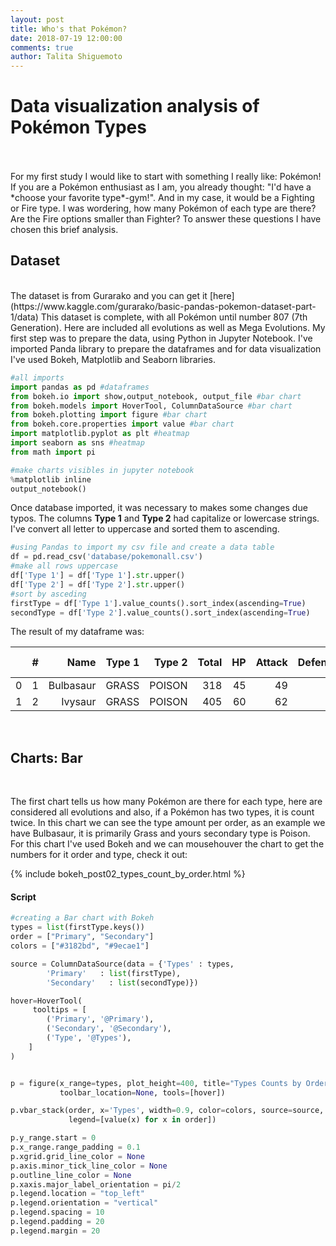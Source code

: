 ```yaml
---
layout: post
title: Who's that Pokémon?
date: 2018-07-19 12:00:00
comments: true
author: Talita Shiguemoto
---
```


# Data visualization analysis of Pokémon Types

<br/>
<br/>
For my first study I would like to start with something I really like: Pokémon!
If you are a Pokémon enthusiast as I am, you already thought: "I'd have a *choose your favorite type*-gym!". And in my case, it would be a Fighting or Fire type.
I was wordering, how many Pokémon of each type are there? Are the Fire options smaller than Fighter?
To answer these questions I have chosen this brief analysis. 

## Dataset

<br/>
The dataset is from Gurarako and you can get it [here](https://www.kaggle.com/gurarako/basic-pandas-pokemon-dataset-part-1/data)
This dataset is complete, with all Pokémon until number 807 (7th Generation). Here are included all evolutions as well as Mega Evolutions.
My first step was to prepare the data, using Python in Jupyter Notebook. I've imported Panda library to prepare the dataframes and for data visualization I've used Bokeh, Matplotlib and Seaborn libraries.

```python
#all imports
import pandas as pd #dataframes
from bokeh.io import show,output_notebook, output_file #bar chart
from bokeh.models import HoverTool, ColumnDataSource #bar chart
from bokeh.plotting import figure #bar chart
from bokeh.core.properties import value #bar chart
import matplotlib.pyplot as plt #heatmap
import seaborn as sns #heatmap
from math import pi

#make charts visibles in jupyter notebook
%matplotlib inline 
output_notebook() 

```

Once database imported, it was necessary to makes some changes due typos. The columns **Type 1** and **Type 2** had capitalize or lowercase strings. I've convert all letter to uppercase and sorted them to ascending.


```python
#using Pandas to import my csv file and create a data table
df = pd.read_csv('database/pokemonall.csv')
#make all rows uppercase
df['Type 1'] = df['Type 1'].str.upper()
df['Type 2'] = df['Type 2'].str.upper()
#sort by asceding
firstType = df['Type 1'].value_counts().sort_index(ascending=True)
secondType = df['Type 2'].value_counts().sort_index(ascending=True)
```

The result of my dataframe was:


|   | # |      Name| Type 1| Type 2| Total| HP| Attack| Defense| Sp. Atk| Sp. Def| Speed| Generation| Legendary|
|--:|--:|---------:|------:|------:|-----:| -:|------:|-------:|-------:|-------:|-----:|----------:|---------:|
| 0 | 1 | Bulbasaur|  GRASS| POISON|   318| 45|     49|      49|      65|      65|    45|          1|     False|
| 1 | 2 |   Ivysaur|  GRASS| POISON|   405| 60|     62|      63|      80|      80|    80|          1|     False|


<br/>

## Charts: Bar
<br/>

The first chart tells us how many Pokémon are there for each type, here are considered all evolutions and also, if a Pokémon has two types, it is count twice. In this chart we can see the type amount per order, as an example we have Bulbasaur, it is primarily Grass and yours secondary type is Poison. For this chart I've used Bokeh and we can mousehouver the chart to get the numbers for it order and type, check it out:



{% include bokeh_post02_types_count_by_order.html %}


#### Script

```python
#creating a Bar chart with Bokeh
types = list(firstType.keys())
order = ["Primary", "Secondary"]
colors = ["#3182bd", "#9ecae1"]

source = ColumnDataSource(data = {'Types' : types,
        'Primary'   : list(firstType),
        'Secondary'   : list(secondType)})

hover=HoverTool(
     tooltips = [
        ('Primary', '@Primary'),
        ('Secondary', '@Secondary'),
        ('Type', '@Types'),
    ]
)


p = figure(x_range=types, plot_height=400, title="Types Counts by Order",
           toolbar_location=None, tools=[hover])

p.vbar_stack(order, x='Types', width=0.9, color=colors, source=source,
             legend=[value(x) for x in order])

p.y_range.start = 0
p.x_range.range_padding = 0.1
p.xgrid.grid_line_color = None
p.axis.minor_tick_line_color = None
p.outline_line_color = None
p.xaxis.major_label_orientation = pi/2
p.legend.location = "top_left"
p.legend.orientation = "vertical"
p.legend.spacing = 10
p.legend.padding = 20
p.legend.margin = 20

```